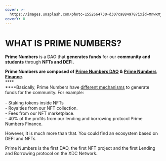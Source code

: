 ```yaml
---
cover: >-
  https://images.unsplash.com/photo-1552664730-d307ca884978?ixid=MnwxMjA3fDB8MHxwaG90by1wYWdlfHx8fGVufDB8fHx8&ixlib=rb-1.2.1&auto=format&fit=crop&w=2970&q=80
coverY: 0
---
```


# WHAT IS PRIME NUMBERS?

**Prime Numbers** is a DAO that **generates funds** for our **community and students** through **NFTs and DEFI.**

**Prime Numbers are composed of** [**Prime Numbers DAO**](https://www.primenumbers.es/) **&** [**Prime Numbers Finance**](https://www.primenumbers.finance/)**.**\
****\
****Basically, Prime Numbers have [different mechanisms](https://medium.com/@PrimeNumbersFi/prime-numbers-reward-system-e097aeb7187c) to generate funds for the community. For example:\
\
\- Staking tokens inside NFTs\
\- Royalties from our NFT collection.\
\- Fees from our NFT marketplace.\
\- 40% of the profits from our lending and borrowing protocol Prime Numbers Finance.

However, It is much more than that. You could find an ecosystem based on DEFI and NFTs.



Prime Numbers is the first DAO, the first NFT project and the first Lending and Borrowing protocol on the XDC Network.
